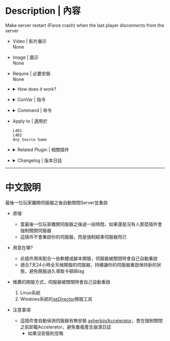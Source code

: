 # Description | 內容
Make server restart (Force crash) when the last player disconnects from the server

* Video | 影片展示
<br/>None

* Image | 圖示
<br/>None

* Require | 必要安裝
<br/>None

* <details><summary>How does it work?</summary>

  * When the last player disconnects from the server, this plugin will force server crash itself.
  * This plugin does not restart your server, you need to use server tools or linux system, which make server auto-restart if crash. For example
    1. LINUX
    2. WINDOWS with [seDirector](https://sedirector.net/)
  * Keep your server clean and fresh, get rid of laggy and huge memory usage
  * Unload [Accelerator extension](https://forums.alliedmods.net/showthread.php?t=277703) automatically before crash. Avoid crash report spam.
</details>

* <details><summary>ConVar | 指令</summary>

	None
</details>

* <details><summary>Command | 命令</summary>

	None
</details>

* Apply to | 適用於
	```
	L4D1
	L4D2
	Any Source Game
	```

* <details><summary>Related Plugin | 相關插件</summary>

	1. [asherkin/Accelerator](https://forums.alliedmods.net/showthread.php?t=277703): Analyses crash reports to extract useful information and uploads the crash reports
		> 伺服器崩潰會有記錄，可以查看崩潰日誌
</details>

* <details><summary>Changelog | 版本日誌</summary>

	* v3.2 (2024-11-30)
	* v3.1 (2024-10-26)
		* Optimize Code
		
	* v3.0 (2024-3-19)
		* Add log

	* v2.9 (2024-2-27)
	* v2.8 (2024-1-21)
		* Optimize Code

	* v2.4 (2023-3-29)
		* Auto detect Accelerator extension and unload extension　before shutdown
		* Remove Cvar

	* v1.0
		* Initial Release
</details>

- - - -
# 中文說明
最後一位玩家離開伺服器之後自動關閉Server並重啟

* 原理
	* 當最後一位玩家離開伺服器之後過一段時間，如果還是沒有人那麼插件會強制關閉伺服器
    * 這插件不會重啟你的伺服器，而是強制結束伺服器而已

* 用意在哪?
    * 此插件用來配合一些軟體或腳本開服，伺服器被關閉時會自己自動重啟
    * 適合7天24小時全天候開服的伺服器，持續讓你的伺服器重啟保持新的狀態，避免開服過久導致卡頓與lag

* 推薦的開服方式，伺服器被關閉時會自己自動重啟
    1. Linux系統
    2. Windows系統的[seDirector](https://sedirector.net/)開服工具

* 注意事項
    * 這插件會自動偵測伺服器有無安裝 [asherkin/Accelerator](https://forums.alliedmods.net/showthread.php?t=277703)，會在強制關閉之前卸載Accelerator，避免重複產生崩潰日誌
        * 如果沒安裝則忽略
